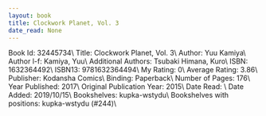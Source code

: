 ```yaml
---
layout: book
title: Clockwork Planet, Vol. 3
date_read: None
---
```


Book Id: 32445734\ 
Title: Clockwork Planet, Vol. 3\ 
Author: Yuu Kamiya\ 
Author l-f: Kamiya, Yuu\ 
Additional Authors: Tsubaki Himana, Kuro\ 
ISBN: 1632364492\ 
ISBN13: 9781632364494\ 
My Rating: 0\ 
Average Rating: 3.86\ 
Publisher: Kodansha Comics\ 
Binding: Paperback\ 
Number of Pages: 176\ 
Year Published: 2017\ 
Original Publication Year: 2015\ 
Date Read: \ 
Date Added: 2019/10/15\ 
Bookshelves: kupka-wstydu\ 
Bookshelves with positions: kupka-wstydu (#244)\ 

